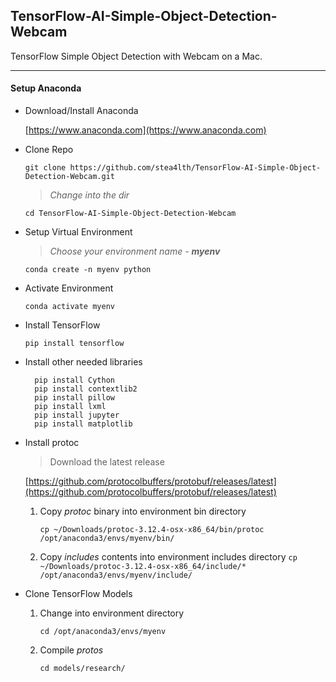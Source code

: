 TensorFlow-AI-Simple-Object-Detection-Webcam
---
TensorFlow Simple Object Detection with Webcam on a Mac.

---

#### Setup Anaconda
  - Download/Install Anaconda
    
    [https://www.anaconda.com](https://www.anaconda.com)
  - Clone Repo
  
    `git clone https://github.com/stea4lth/TensorFlow-AI-Simple-Object-Detection-Webcam.git`
    
    > *Change into the dir*

    `cd TensorFlow-AI-Simple-Object-Detection-Webcam`                                                                                                               
                                                                                                                    
  - Setup Virtual Environment
    > *Choose your environment name - **myenv***

    `conda create -n myenv python`
  - Activate Environment
  
    `conda activate myenv`
    
  - Install TensorFlow
  
    `pip install tensorflow`
    
  - Install other needed libraries
      ```
        pip install Cython
        pip install contextlib2
        pip install pillow
        pip install lxml
        pip install jupyter
        pip install matplotlib
      ```
    
  - Install protoc
    > Download the latest release
    
    [https://github.com/protocolbuffers/protobuf/releases/latest](https://github.com/protocolbuffers/protobuf/releases/latest)
    
     1. Copy *protoc* binary into environment bin directory
     
        `cp ~/Downloads/protoc-3.12.4-osx-x86_64/bin/protoc /opt/anaconda3/envs/myenv/bin/`
     2. Copy *includes* contents into environment includes directory
        `cp ~/Downloads/protoc-3.12.4-osx-x86_64/include/* /opt/anaconda3/envs/myenv/include/`
        
  - Clone TensorFlow Models
    1. Change into environment directory
    
       `cd /opt/anaconda3/envs/myenv`
    2. Compile *protos*
       
          `cd models/research/`
   
   
